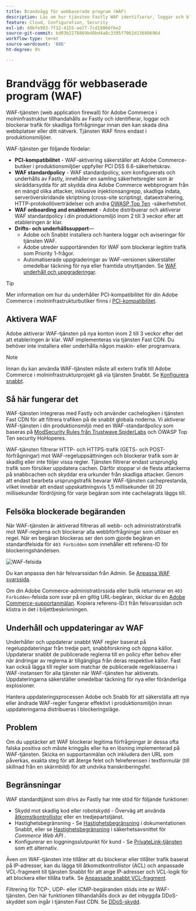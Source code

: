 ```yaml
---
title: Brandvägg för webbaserade program (WAF)
description: Läs om hur tjänsten Fastly WAF identifierar, loggar och blockerar trafik för skadliga förfrågningar innan den kan skada Adobe Commerce nätverk eller webbplatser.
feature: Cloud, Configuration, Security
exl-id: 40bfe983-7f32-4155-ae77-7cd18866f6e2
source-git-commit: bd03b2278869b40bd4a8c3395f7061d13680696d
workflow-type: tm+mt
source-wordcount: '886'
ht-degree: 0%

---
```


# Brandvägg för webbaserade program (WAF)

WAF-tjänsten (web application firewall) för Adobe Commerce i molninfrastruktur tillhandahålls av Fastly och identifierar, loggar och blockerar trafik för skadliga förfrågningar innan den kan skada dina webbplatser eller ditt nätverk. Tjänsten WAF finns endast i produktionsmiljöer.

WAF-tjänsten ger följande fördelar:

- **PCI-kompatibilitet** - WAF-aktivering säkerställer att Adobe Commerce-butiker i produktionsmiljöer uppfyller PCI DSS 6.6-säkerhetskrav.
- **WAF standardpolicy** - WAF standardpolicy, som konfigurerats och underhålls av Fastly, innehåller en samling säkerhetsregler som är skräddarsydda för att skydda dina Adobe Commerce webbprogram från en mängd olika attacker, inklusive injektionsangrepp, skadliga indata, serveröverskridande skriptning (cross-site scripting), dataextrahering, HTTP-protokollöverträdelser och andra [OWASP Top Ten](https://owasp.org/www-project-top-ten/) -säkerhetshot.
- **WAF onboarding and enablement** - Adobe distribuerar och aktiverar WAF standardpolicy i din produktionsmiljö inom 2 till 3 veckor efter att etableringen är klar.
- **Drifts- och underhållssupport**—
   - Adobe och Snabbt installera och hantera loggar och aviseringar för tjänsten WAF.
   - Adobe utreder supportärenden för WAF som blockerar legitim trafik som Priority 1-frågor.
   - Automatiserade uppgraderingar av WAF-versionen säkerställer omedelbar täckning för nya eller framtida utnyttjanden. Se [WAF underhåll och uppgraderingar](#waf-maintenance-and-updates).

>[!TIP]
>
>Mer information om hur du underhåller PCI-kompatibilitet för din Adobe Commerce i molninfrastrukturbutiker finns i [PCI-kompatibilitet](https://business.adobe.com/products/magento/pci-compliance.html).

## Aktivera WAF

Adobe aktiverar WAF-tjänsten på nya konton inom 2 till 3 veckor efter det att etableringen är klar. WAF implementeras via tjänsten Fast CDN. Du behöver inte installera eller underhålla någon maskin- eller programvara.

>[!NOTE]
>
>Innan du kan använda WAF-tjänsten måste all extern trafik till Adobe Commerce i molninfrastrukturprojekt gå via tjänsten Snabbt. Se [Konfigurera snabbt](fastly-configuration.md).

## Så här fungerar det

WAF-tjänsten integreras med Fastly och använder cachelogiken i tjänsten Fast CDN för att filtrera trafiken på de snabbt globala noderna. Vi aktiverar WAF-tjänsten i din produktionsmiljö med en WAF-standardpolicy som baseras på [ModSecurity Rules från Trustwave SpiderLabs](https://github.com/owasp-modsecurity/ModSecurity) och OWASP Top Ten security HoHoperes.

WAF-tjänsten filtrerar HTTP- och HTTPS-trafik (GETS- och POST-förfrågningar) mot WAF-regeluppsättningen och blockerar trafik som är skadlig eller inte följer vissa regler. Tjänsten filtrerar endast ursprunglig trafik som försöker uppdatera cachen. Därför stoppar vi de flesta attackerna på snabbcachen och skyddar era urkunder från skadliga attacker. Genom att endast bearbeta ursprungstrafik bevarar WAF-tjänsten cacheprestanda, vilket innebär att endast uppskattningsvis 1,5 millisekunder till 20 millisekunder fördröjning för varje begäran som inte cachelagrats läggs till.

## Felsöka blockerade begäranden

När WAF-tjänsten är aktiverad filtreras all webb- och administratörstrafik mot WAF-reglerna och blockerar alla webbförfrågningar som utlöser en regel. När en begäran blockeras ser den som gjorde begäran en standardfelsida för `403 Forbidden` som innehåller ett referens-ID för blockeringshändelsen.

![WAF-felsida](../../assets/cdn/fastly-waf-403-error.png)

Du kan anpassa den här felsvarssidan från Admin. Se [Anpassa WAF svarssida](fastly-custom-response.md#customize-the-waf-error-page).

Om din Adobe Commerce-administratörssida eller butik returnerar en `403 Forbidden`-felsida som svar på en giltig URL-begäran, skickar du en [Adobe Commerce-supportanmälan](https://experienceleague.adobe.com/docs/commerce-knowledge-base/kb/help-center-guide/magento-help-center-user-guide.html#submit-ticket). Kopiera referens-ID:t från felsvarssidan och klistra in det i biljettbeskrivningen.

## Underhåll och uppdateringar av WAF

Underhåller och uppdaterar snabbt WAF regler baserat på regeluppdateringar från tredje part, snabbforskning och öppna källor. Uppdaterar snabbt de publicerade reglerna till en policy efter behov eller när ändringar av reglerna är tillgängliga från deras respektive källor. Fast kan också lägga till regler som matchar de publicerade regelklasserna i WAF-instansen för alla tjänster när WAF-tjänsten har aktiverats. Uppdateringarna säkerställer omedelbar täckning för nya eller föränderliga explosioner.

Hantera uppdateringsprocessen Adobe och Snabb för att säkerställa att nya eller ändrade WAF-regler fungerar effektivt i produktionsmiljön innan uppdateringarna distribueras i blockeringsläge.

## Problem

Om du upptäcker att WAF blockerar legitima förfrågningar är dessa ofta falska positiva och måste kringgås eller ha en lösning implementerad på WAF-tjänsten. Skicka en supportanmälan och inkludera den URL som påverkas, exakta steg för att återge felet och felreferensen i textformulär (till skillnad från en skärmbild) för att undvika transkriberingsfel.

## Begränsningar

WAF standardtjänst som drivs av Fastly har inte stöd för följande funktioner:

- Skydd mot skadlig kod eller robotskydd - Överväg att använda [åtkomstkontrollistor](./fastly-vcl-allowlist.md) eller en tredjepartstjänst.
- Hastighetsbegränsning - Se [Hastighetsbegränsning](https://github.com/fastly/fastly-magento2/blob/master/Documentation/Guides/RATE-LIMITING.md) i dokumentationen Snabbt, eller se [Hastighetsbegränsning](https://developer.adobe.com/commerce/webapi/get-started/rate-limiting/) i säkerhetsavsnittet för _Commerce Web API_ .
- Konfigurerar en loggningsslutpunkt för kund - Se [PrivateLink-tjänsten](../development/privatelink-service.md) som ett alternativ.

Även om WAF-tjänsten inte tillåter att du blockerar eller tillåter trafik baserat på IP-adresser, kan du lägga till åtkomstkontrollistor (ACL) och anpassade VCL-fragment till tjänsten Snabbt för att ange IP-adresser och VCL-logik för att blockera eller tillåta trafik. Se [Anpassade snabbt VCL-fragment](fastly-vcl-custom-snippets.md).

Filtrering för TCP-, UDP- eller ICMP-begäranden stöds inte av WAF-tjänsten. Den här funktionen tillhandahålls dock av det inbyggda DDoS-skyddet som ingår i tjänsten Fast CDN. Se [DDoS-skydd](fastly.md#ddos-protection).
